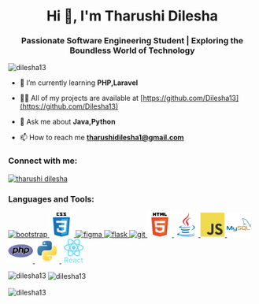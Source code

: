 <h1 align="center">Hi 👋, I'm Tharushi Dilesha</h1>
<h3 align="center">Passionate Software Engineering Student | Exploring the Boundless World of Technology</h3>

<p align="left"> <img src="https://komarev.com/ghpvc/?username=dilesha13&label=Profile%20views&color=0e75b6&style=flat" alt="dilesha13" /> </p>

- 🌱 I’m currently learning **PHP,Laravel**

- 👨‍💻 All of my projects are available at [https://github.com/Dilesha13](https://github.com/Dilesha13)

- 💬 Ask me about **Java,Python**

- 📫 How to reach me **tharushidilesha1@gmail.com**

<h3 align="left">Connect with me:</h3>
<p align="left">
<a href="https://linkedin.com/in/tharushi dilesha" target="blank"><img align="center" src="https://raw.githubusercontent.com/rahuldkjain/github-profile-readme-generator/master/src/images/icons/Social/linked-in-alt.svg" alt="tharushi dilesha" height="30" width="40" /></a>
</p>

<h3 align="left">Languages and Tools:</h3>
<p align="left"> <a href="https://getbootstrap.com" target="_blank" rel="noreferrer"> <img src="https://github.com/Scar1109/skill-icons/blob/main/icons/Bootstrap.svg" alt="bootstrap" width="50" height="50"/> </a> <a href="https://www.w3schools.com/css/" target="_blank" rel="noreferrer"> <img src="https://raw.githubusercontent.com/devicons/devicon/master/icons/css3/css3-original-wordmark.svg" alt="css3" width="50" height="50"/> </a> <a href="https://www.figma.com/" target="_blank" rel="noreferrer"> <img src="https://www.vectorlogo.zone/logos/figma/figma-icon.svg" alt="figma" width="50" height="50"/> </a> <a href="https://flask.palletsprojects.com/" target="_blank" rel="noreferrer"> <img src="https://github.com/Scar1109/skill-icons/blob/main/icons/Flask-Dark.svg" alt="flask" width="50" height="50"/> </a> <a href="https://git-scm.com/" target="_blank" rel="noreferrer"> <img src="https://www.vectorlogo.zone/logos/git-scm/git-scm-icon.svg" alt="git" width="50" height="50"/> </a> <a href="https://www.w3.org/html/" target="_blank" rel="noreferrer"> <img src="https://raw.githubusercontent.com/devicons/devicon/master/icons/html5/html5-original-wordmark.svg" alt="html5" width="50" height="50"/> </a> <a href="https://www.java.com" target="_blank" rel="noreferrer"> <img src="https://raw.githubusercontent.com/devicons/devicon/master/icons/java/java-original.svg" alt="java" width="50" height="50"/> </a> <a href="https://developer.mozilla.org/en-US/docs/Web/JavaScript" target="_blank" rel="noreferrer"> <img src="https://raw.githubusercontent.com/devicons/devicon/master/icons/javascript/javascript-original.svg" alt="javascript" width="50" height="50"/> </a> <a href="https://www.mysql.com/" target="_blank" rel="noreferrer"> <img src="https://raw.githubusercontent.com/devicons/devicon/master/icons/mysql/mysql-original-wordmark.svg" alt="mysql" width="50" height="50"/> </a> <a href="https://www.php.net" target="_blank" rel="noreferrer"> <img src="https://raw.githubusercontent.com/devicons/devicon/master/icons/php/php-original.svg" alt="php" width="50" height="50"/> </a> <a href="https://www.python.org" target="_blank" rel="noreferrer"> <img src="https://raw.githubusercontent.com/devicons/devicon/master/icons/python/python-original.svg" alt="python" width="50" height="50"/> </a> <a href="https://reactjs.org/" target="_blank" rel="noreferrer"> <img src="https://raw.githubusercontent.com/devicons/devicon/master/icons/react/react-original-wordmark.svg" alt="react" width="50" height="50"/> </a> </p>

<p><img align="left" src="https://github-readme-stats.vercel.app/api/top-langs?username=dilesha13&show_icons=true&locale=en&layout=compact" alt="dilesha13" /></p>

<p>&nbsp;<img align="center" src="https://github-readme-stats.vercel.app/api?username=dilesha13&show_icons=true&locale=en" alt="dilesha13" /></p>

<p><img align="center" src="https://github-readme-streak-stats.herokuapp.com/?user=dilesha13&" alt="dilesha13" /></p>
